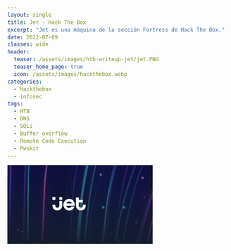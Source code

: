 ```yaml
---
layout: single
title: Jet - Hack The Box
excerpt: "Jet es una máquina de la sección Fortress de Hack The Box."
date: 2022-07-09
classes: wide
header:
  teaser: /assets/images/htb-writeup-jet/jet.PNG
  teaser_home_page: true
  icon: /assets/images/hackthebox.webp
categories:
  - hackthebox
  - infosec
tags:  
  - HTB
  - DNS
  - SQLi
  - Buffer overflow
  - Remote Code Execution
  - Pwnkit
---
```


![](/assets/images/htb-writeup-jet/jet.PNG)
